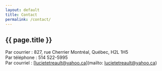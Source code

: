 ```yaml
---
layout: default
title: Contact
permalink: /contact/
---
```


## {{ page.title }}

Par courrier : 827, rue Cherrier Montréal, Québec, H2L 1H5<br>
Par téléphone : 514 522-5995<br>
Par courriel : [lucietetreault@yahoo.ca](mailto: lucietetreault@yahoo.ca)